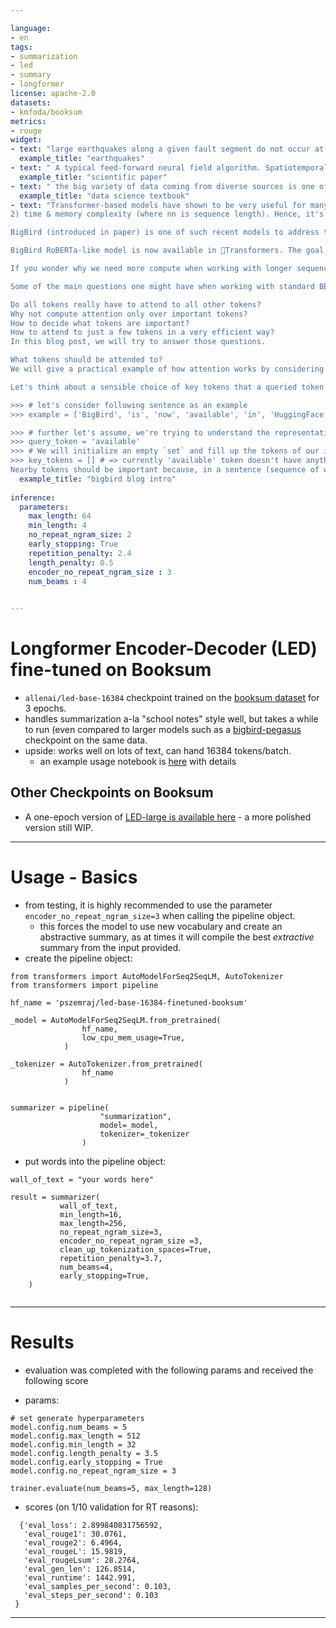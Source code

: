 ```yaml
---

language:
- en
tags:
- summarization
- led
- summary
- longformer
license: apache-2.0
datasets:
- kmfoda/booksum
metrics:
- rouge
widget:
- text: "large earthquakes along a given fault segment do not occur at random intervals because it takes time to accumulate the strain energy for the rupture. The rates at which tectonic plates move and accumulate strain at their boundaries are approximately uniform. Therefore, in first approximation, one may expect that large ruptures of the same fault segment will occur at approximately constant time intervals. If subsequent main shocks have different amounts of slip across the fault, then the recurrence time may vary, and the basic idea of periodic mainshocks must be modified. For great plate boundary ruptures the length and slip often vary by a factor of 2. Along the southern segment of the San Andreas fault the recurrence interval is 145 years with variations of several decades. The smaller the standard deviation of the average recurrence interval, the more specific could be the long term prediction of a future mainshock."
  example_title: "earthquakes"
- text: " A typical feed-forward neural field algorithm. Spatiotemporal coordinates are fed into a neural network that predicts values in the reconstructed domain. Then, this domain is mapped to the sensor domain where sensor measurements are available as supervision. Class and Section Problems Addressed Generalization (Section 2) Inverse problems, ill-posed problems, editability; symmetries. Hybrid Representations (Section 3) Computation & memory efficiency, representation capacity, editability: Forward Maps (Section 4) Inverse problems Network Architecture (Section 5) Spectral bias, integration & derivatives. Manipulating Neural Fields (Section 6) Edit ability, constraints, regularization. Table 2: The five classes of techniques in the neural field toolbox each addresses problems that arise in learning, inference, and control. (Section 3). We can supervise reconstruction via differentiable forward maps that transform Or project our domain (e.g, 3D reconstruction via 2D images; Section 4) With appropriate network architecture choices, we can overcome neural network spectral biases (blurriness) and efficiently compute derivatives and integrals (Section 5). Finally, we can manipulate neural fields to add constraints and regularizations, and to achieve editable representations (Section 6). Collectively, these classes constitute a 'toolbox' of techniques to help solve problems with neural fields There are three components in a conditional neural field: (1) An encoder or inference function € that outputs the conditioning latent variable 2 given an observation 0 E(0) =2. 2 is typically a low-dimensional vector, and is often referred to aS a latent code Or feature code_ (2) A mapping function 4 between Z and neural field parameters O: Y(z) = O; (3) The neural field itself $. The encoder € finds the most probable z given the observations O: argmaxz P(2/0). The decoder maximizes the inverse conditional probability to find the most probable 0 given Z: arg- max P(Olz). We discuss different encoding schemes with different optimality guarantees (Section 2.1.1), both global and local conditioning (Section 2.1.2), and different mapping functions Y (Section 2.1.3) 2. Generalization Suppose we wish to estimate a plausible 3D surface shape given a partial or noisy point cloud. We need a suitable prior over the sur- face in its reconstruction domain to generalize to the partial observations. A neural network expresses a prior via the function space of its architecture and parameters 0, and generalization is influenced by the inductive bias of this function space (Section 5)."
  example_title: "scientific paper"
- text: " the big variety of data coming from diverse sources is one of the key properties of the big data phenomenon. It is, therefore, beneficial to understand how data is generated in various environments and scenarios, before looking at what should be done with this data and how to design the best possible architecture to accomplish this The evolution of IT architectures, described in Chapter 2, means that the data is no longer processed by a few big monolith systems, but rather by a group of services In parallel to the processing layer, the underlying data storage has also changed and became more distributed This, in turn, required a significant paradigm shift as the traditional approach to transactions (ACID) could no longer be supported. On top of this, cloud computing is becoming a major approach with the benefits of reducing costs and providing on-demand scalability but at the same time introducing concerns about privacy, data ownership, etc In the meantime the Internet continues its exponential growth: Every day both structured and unstructured data is published and available for processing: To achieve competitive advantage companies have to relate their corporate resources to external services, e.g. financial markets, weather forecasts, social media, etc While several of the sites provide some sort of API to access the data in a more orderly fashion; countless sources require advanced web mining and Natural Language Processing (NLP) processing techniques: Advances in science push researchers to construct new instruments for observing the universe O conducting experiments to understand even better the laws of physics and other domains. Every year humans have at their disposal new telescopes, space probes, particle accelerators, etc These instruments generate huge streams of data, which need to be stored and analyzed. The constant drive for efficiency in the industry motivates the introduction of new automation techniques and process optimization: This could not be done without analyzing the precise data that describe these processes. As more and more human tasks are automated, machines provide rich data sets, which can be analyzed in real-time to drive efficiency to new levels. Finally, it is now evident that the growth of the Internet of Things is becoming a major source of data. More and more of the devices are equipped with significant computational power and can generate a continuous data stream from their sensors. In the subsequent sections of this chapter, we will look at the domains described above to see what they generate in terms of data sets. We will compare the volumes but will also look at what is characteristic and important from their respective points of view. 3.1 The Internet is undoubtedly the largest database ever created by humans. While several well described; cleaned, and structured data sets have been made available through this medium, most of the resources are of an ambiguous, unstructured, incomplete or even erroneous nature. Still, several examples in the areas such as opinion mining, social media analysis, e-governance, etc, clearly show the potential lying in these resources. Those who can successfully mine and interpret the Internet data can gain unique insight and competitive advantage in their business An important area of data analytics on the edge of corporate IT and the Internet is Web Analytics."
  example_title: "data science textbook"
- text: "Transformer-based models have shown to be very useful for many NLP tasks. However, a major limitation of transformers-based models is its O(n^2)O(n 
2) time & memory complexity (where nn is sequence length). Hence, it's computationally very expensive to apply transformer-based models on long sequences n > 512n>512. Several recent papers, e.g. Longformer, Performer, Reformer, Clustered attention try to remedy this problem by approximating the full attention matrix. You can checkout 🤗's recent blog post in case you are unfamiliar with these models.

BigBird (introduced in paper) is one of such recent models to address this issue. BigBird relies on block sparse attention instead of normal attention (i.e. BERT's attention) and can handle sequences up to a length of 4096 at a much lower computational cost compared to BERT. It has achieved SOTA on various tasks involving very long sequences such as long documents summarization, question-answering with long contexts.

BigBird RoBERTa-like model is now available in 🤗Transformers. The goal of this post is to give the reader an in-depth understanding of big bird implementation & ease one's life in using BigBird with 🤗Transformers. But, before going into more depth, it is important to remember that the BigBird's attention is an approximation of BERT's full attention and therefore does not strive to be better than BERT's full attention, but rather to be more efficient. It simply allows to apply transformer-based models to much longer sequences since BERT's quadratic memory requirement quickly becomes unbearable. Simply put, if we would have ∞ compute & ∞ time, BERT's attention would be preferred over block sparse attention (which we are going to discuss in this post).

If you wonder why we need more compute when working with longer sequences, this blog post is just right for you!

Some of the main questions one might have when working with standard BERT-like attention include:

Do all tokens really have to attend to all other tokens?
Why not compute attention only over important tokens?
How to decide what tokens are important?
How to attend to just a few tokens in a very efficient way?
In this blog post, we will try to answer those questions.

What tokens should be attended to?
We will give a practical example of how attention works by considering the sentence 'BigBird is now available in HuggingFace for extractive question answering'. In BERT-like attention, every word would simply attend to all other tokens.

Let's think about a sensible choice of key tokens that a queried token actually only should attend to by writing some pseudo-code. Will will assume that the token available is queried and build a sensible list of key tokens to attend to.

>>> # let's consider following sentence as an example
>>> example = ['BigBird', 'is', 'now', 'available', 'in', 'HuggingFace', 'for', 'extractive', 'question', 'answering']

>>> # further let's assume, we're trying to understand the representation of 'available' i.e. 
>>> query_token = 'available'
>>> # We will initialize an empty `set` and fill up the tokens of our interest as we proceed in this section.
>>> key_tokens = [] # => currently 'available' token doesn't have anything to attend
Nearby tokens should be important because, in a sentence (sequence of words), the current word is highly dependent on neighboring past & future tokens. This intuition is the idea behind the concept of sliding attention."
  example_title: "bigbird blog intro"
  
inference:
  parameters:
    max_length: 64
    min_length: 4
    no_repeat_ngram_size: 2
    early_stopping: True
    repetition_penalty: 2.4
    length_penalty: 0.5
    encoder_no_repeat_ngram_size : 3
    num_beams : 4
    

---
```


# Longformer Encoder-Decoder (LED) fine-tuned on Booksum

- `allenai/led-base-16384` checkpoint trained on the [booksum dataset](https://arxiv.org/abs/2105.08209) for 3 epochs.
- handles summarization a-la "school notes" style well, but takes a while to run (even compared to larger models such as a  [bigbird-pegasus](https://huggingface.co/pszemraj/bigbird-pegasus-large-booksum-40k-K) checkpoint on the same data.
- upside: works well on lots of text, can hand 16384 tokens/batch.
  - an example usage notebook is [here](https://colab.research.google.com/gist/pszemraj/da8872e702ea9e3d74c39a236e89104b/led-base-booksum-example.ipynb) with details
  
## Other Checkpoints on Booksum

- A one-epoch version of [LED-large is available here](https://huggingface.co/pszemraj/led-large-book-summary-1E) - a more polished version still WIP.

---

# Usage - Basics

- from testing, it is highly recommended to use the parameter `encoder_no_repeat_ngram_size=3` when calling the pipeline object. 
  - this forces the model to use new vocabulary and create an abstractive summary, as at times it will compile the best _extractive_ summary from the input provided.
- create the pipeline object:

```
from transformers import AutoModelForSeq2SeqLM, AutoTokenizer
from transformers import pipeline

hf_name = 'pszemraj/led-base-16384-finetuned-booksum'

_model = AutoModelForSeq2SeqLM.from_pretrained(
                hf_name,
                low_cpu_mem_usage=True,
            )

_tokenizer = AutoTokenizer.from_pretrained(
                hf_name
            )
                                           

summarizer = pipeline(
                    "summarization", 
                    model=_model, 
                    tokenizer=_tokenizer
                )
```

- put words into the pipeline object:

```
wall_of_text = "your words here"

result = summarizer(
           wall_of_text,
           min_length=16, 
           max_length=256,
           no_repeat_ngram_size=3, 
           encoder_no_repeat_ngram_size =3,
           clean_up_tokenization_spaces=True,
           repetition_penalty=3.7,
           num_beams=4,
           early_stopping=True,
    )


```

---


# Results

- evaluation was completed with the following params and received the following score

- params:

```
# set generate hyperparameters
model.config.num_beams = 5
model.config.max_length = 512
model.config.min_length = 32
model.config.length_penalty = 3.5
model.config.early_stopping = True
model.config.no_repeat_ngram_size = 3

trainer.evaluate(num_beams=5, max_length=128)
```

- scores (on 1/10 validation for RT reasons):

```
  {'eval_loss': 2.899840831756592,
   'eval_rouge1': 30.0761, 
   'eval_rouge2': 6.4964, 
   'eval_rougeL': 15.9819, 
   'eval_rougeLsum': 28.2764, 
   'eval_gen_len': 126.8514, 
   'eval_runtime': 1442.991, 
   'eval_samples_per_second': 0.103,
   'eval_steps_per_second': 0.103
 }

```

---